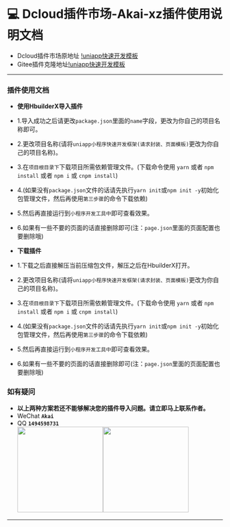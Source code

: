 # :computer: Dcloud插件市场-Akai-xz插件使用说明文档
* Dcloud插件市场原地址 [!uniapp快速开发模板](https://ext.dcloud.net.cn/plugin?id=10298)
* Gitee插件克隆地址[!uniapp快速开发模板](https://gitee.com/AkaiBlog/akai-uni)
***

### 插件使用文档
* **使用HbuilderX导入插件**
* 1.导入成功之后请更改`package.json`里面的`name`字段，更改为你自己的项目名称即可。
* 2.更改项目名称(请将`uniapp小程序快速开发框架(请求封装、页面模板)`更改为你自己的项目名称)。
* 3.在`项目根目录下`下载项目所需依赖管理文件。(下载命令使用 `yarn` 或者 `npm install` 或者 `npm i` 或 `cnpm install`) 
* 4.(如果没有`package.json`文件的话请先执行`yarn init`或`npm init -y`初始化包管理文件，然后再使用`第三步骤`的命令下载依赖)
* 5.然后再直接运行到`小程序开发工具中`即可查看效果。
* 6.如果有一些不要的页面的话直接删除即可(注：`page.json`里面的页面配置也要删除哦)

* **下载插件**
* 1.下载之后直接解压当前压缩包文件，解压之后在HbuilderX打开。
* 2.更改项目名称(请将`uniapp小程序快速开发框架(请求封装、页面模板)`更改为你自己的项目名称)。
* 3.在`项目根目录下`下载项目所需依赖管理文件。(下载命令使用 `yarn` 或者 `npm install` 或者 `npm i` 或 `cnpm install`) 
* 4.(如果没有`package.json`文件的话请先执行`yarn init`或`npm init -y`初始化包管理文件，然后再使用`第三步骤`的命令下载依赖)
* 5.然后再直接运行到`小程序开发工具中`即可查看效果。
* 6.如果有一些不要的页面的话直接删除即可(注：`page.json`里面的页面配置也要删除哦)


### 如有疑问
* **以上两种方案若还不能够解决您的插件导入问题。请立即马上联系作者。**
* WeChat **`Akai`**
* QQ **`1494598731`**<br /><img src="https://mp-cc9def39-a2c5-4a82-886d-6c9225613652.cdn.bspapp.com/cloudstorage/2b06a086-863b-41f6-ba4e-f967991d142c.jpg" width="200" /><img src="https://mp-cc9def39-a2c5-4a82-886d-6c9225613652.cdn.bspapp.com/cloudstorage/54ba3102-ab03-40ff-94f3-8033b16fc6ed.png" width="200"/>
***
